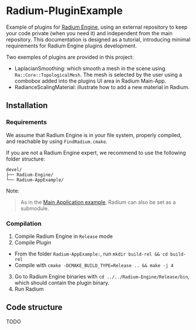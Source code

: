 # Radium-PluginExample
Example of plugins for [Radium Engine](https://github.com/AGGA-IRIT/Radium-Engine), using an external repository to keep your code private (when you need it) and independent from the main repository.
This documentation is designed as a tutorial, introducing minimal requirements for Radium Engine plugins development.

Two exemples of plugins are provided in this project:
 - LaplacianSmoothing: which smooth a mesh in the scene using `Ra::Core::TopologicalMesh`. The mesh is selected by the user using a combobox added into the plugins UI area in Radium Main-App.
 - RadianceScalingMaterial: illustrate how to add a new material in Radium.

## Installation
### Requirements
We assume that Radium Engine is in your file system, properly compiled, and reachable by using `FindRadium.cmake`.

If you are not a Radium Engine expert, we recommend to use the following folder structure:

```
devel/
├── Radium-Engine/
└── Radium-AppExample/
```

Note:
> As in the [Main Application example](https://github.com/STORM-IRIT/Radium-AppExample), Radium can also be set as a submodule.

### Compilation

1. Compile Radium Engine in `Release` mode
2. Compile Plugin
  - From the folder `Radium-AppExample:`, run `mkdir build-rel && cd build-rel`
  - Compile with `cmake -DCMAKE_BUILD_TYPE=Release .. && make -j 4`
3. Go to Radium Engine binaries with `cd ../../Radium-Engine/Release/bin`, which should contain the plugin binary.
4. Run Radium

## Code structure
TODO
